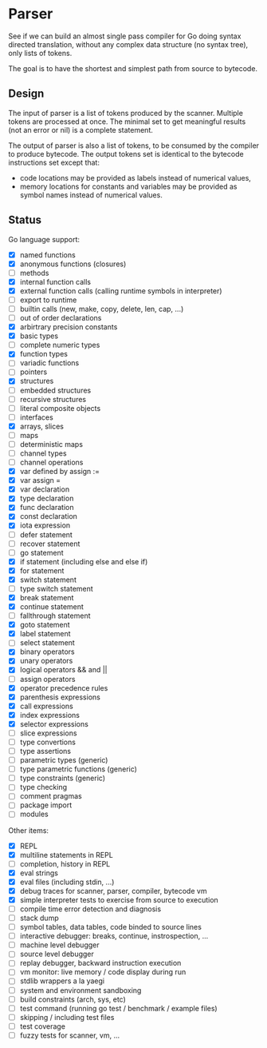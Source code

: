 # Parser

See if we can build an almost single pass compiler for Go doing syntax
directed translation, without any complex data structure (no syntax
tree), only lists of tokens.

The goal is to have the shortest and simplest path from source to
bytecode.

## Design

The input of parser is a list of tokens produced by the scanner.
Multiple tokens are processed at once. The minimal set to get
meaningful results (not an error or nil) is a complete statement.

The output of parser is also a list of tokens, to be consumed by
the compiler to produce bytecode. The output tokens set is identical
to the bytecode instructions set except that:

- code locations may be provided as labels instead of numerical
  values,
- memory locations for constants and variables may be provided as
  symbol names instead of numerical values.

## Status

Go language support:

- [x] named functions
- [x] anonymous functions (closures)
- [ ] methods
- [x] internal function calls
- [x] external function calls (calling runtime symbols in interpreter)
- [ ] export to runtime
- [ ] builtin calls (new, make, copy, delete, len, cap, ...)
- [ ] out of order declarations
- [x] arbirtrary precision constants
- [x] basic types
- [ ] complete numeric types
- [x] function types
- [ ] variadic functions
- [ ] pointers
- [x] structures
- [ ] embedded structures
- [ ] recursive structures
- [ ] literal composite objects
- [ ] interfaces
- [x] arrays, slices
- [ ] maps
- [ ] deterministic maps
- [ ] channel types
- [ ] channel operations
- [x] var defined by assign :=
- [x] var assign =
- [x] var declaration
- [x] type declaration
- [x] func declaration
- [x] const declaration
- [x] iota expression
- [ ] defer statement
- [ ] recover statement
- [ ] go statement
- [x] if statement (including else and else if)
- [x] for statement
- [x] switch statement
- [ ] type switch statement
- [x] break statement
- [x] continue statement
- [ ] fallthrough statement
- [x] goto statement
- [x] label statement
- [ ] select statement
- [x] binary operators
- [x] unary operators
- [x] logical operators && and ||
- [ ] assign operators
- [x] operator precedence rules
- [x] parenthesis expressions
- [x] call expressions
- [x] index expressions
- [x] selector expressions
- [ ] slice expressions
- [ ] type convertions
- [ ] type assertions
- [ ] parametric types (generic)
- [ ] type parametric functions (generic)
- [ ] type constraints (generic)
- [ ] type checking
- [ ] comment pragmas
- [ ] package import
- [ ] modules

Other items:

- [x] REPL
- [x] multiline statements in REPL
- [ ] completion, history in REPL
- [x] eval strings
- [x] eval files (including stdin, ...)
- [x] debug traces for scanner, parser, compiler, bytecode vm
- [x] simple interpreter tests to exercise from source to execution
- [ ] compile time error detection and diagnosis
- [ ] stack dump
- [ ] symbol tables, data tables, code binded to source lines
- [ ] interactive debugger: breaks, continue, instrospection, ...
- [ ] machine level debugger
- [ ] source level debugger
- [ ] replay debugger, backward instruction execution
- [ ] vm monitor: live memory / code display during run
- [ ] stdlib wrappers a la yaegi
- [ ] system and environment sandboxing
- [ ] build constraints (arch, sys, etc)
- [ ] test command (running go test / benchmark / example files)
- [ ] skipping / including test files
- [ ] test coverage
- [ ] fuzzy tests for scanner, vm, ...
